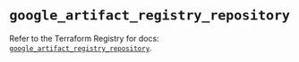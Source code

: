# `google_artifact_registry_repository`

Refer to the Terraform Registry for docs: [`google_artifact_registry_repository`](https://registry.terraform.io/providers/hashicorp/google/5.29.1/docs/resources/artifact_registry_repository).

